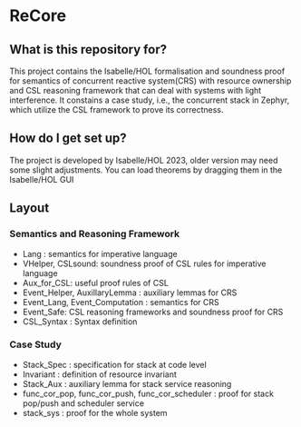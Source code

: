 # ReCore

## What is this repository for?
This project contains the Isabelle/HOL formalisation and soundness proof for semantics of concurrent reactive system(CRS) with resource ownership and 
CSL reasoning framework that can deal with systems with light interference. It constains a case study, i.e.,
the concurrent stack in Zephyr, which utilize the CSL framework to prove its correctness.

## How do I get set up?
The project is developed by Isabelle/HOL 2023, older version may need some slight adjustments. You can load theorems by dragging them in the Isabelle/HOL GUI

## Layout

### Semantics and Reasoning Framework
* Lang : semantics for imperative language
* VHelper, CSLsound: soundness proof of CSL rules for imperative language  
* Aux_for_CSL: useful proof rules of CSL
* Event_Helper, AuxillaryLemma : auxiliary lemmas for CRS
* Event_Lang, Event_Computation : semantics for CRS
* Event_Safe: CSL reasoning frameworks and soundness proof for CRS
* CSL_Syntax : Syntax definition
### Case Study
* Stack_Spec : specification for stack at code level
* Invariant : definition of resource invariant
* Stack_Aux : auxiliary lemma for stack service reasoning 
* func_cor_pop, func_cor_push, func_cor_scheduler : proof for stack pop/push and scheduler service
* stack_sys : proof for the whole system
